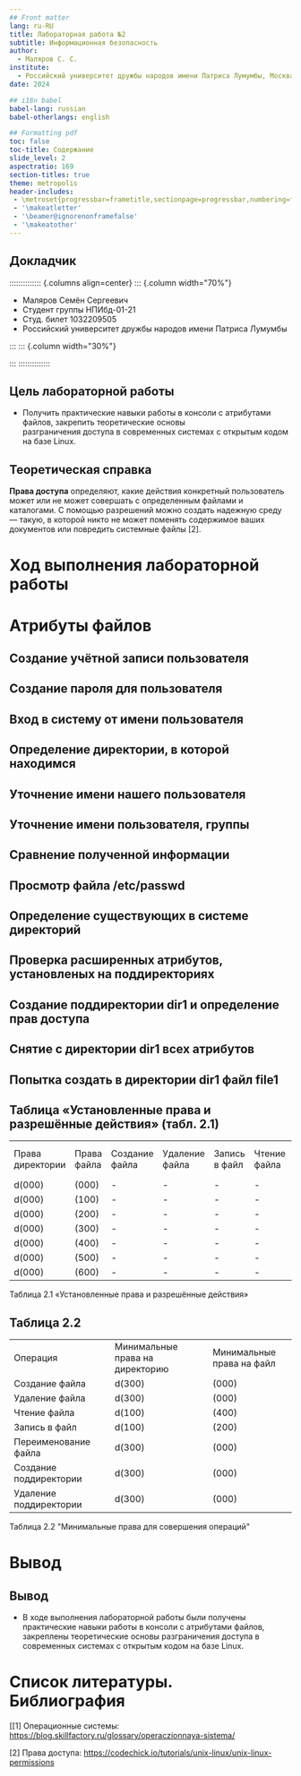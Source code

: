```yaml
---
## Front matter
lang: ru-RU
title: Лабораторная работа №2
subtitle: Информационная безопасность
author:
  - Маляров С. С.
institute:
  - Российский университет дружбы народов имени Патриса Лумумбы, Москва, Россия
date: 2024

## i18n babel
babel-lang: russian
babel-otherlangs: english

## Formatting pdf
toc: false
toc-title: Содержание
slide_level: 2
aspectratio: 169
section-titles: true
theme: metropolis
header-includes:
 - \metroset{progressbar=frametitle,sectionpage=progressbar,numbering=fraction}
 - '\makeatletter'
 - '\beamer@ignorenonframefalse'
 - '\makeatother'
---
```


## Докладчик

:::::::::::::: {.columns align=center}
::: {.column width="70%"}

  * Маляров Семён Сергеевич
  * Студент группы НПИбд-01-21
  * Студ. билет 1032209505
  * Российский университет дружбы народов имени Патриса Лумумбы

:::
::: {.column width="30%"}


:::
::::::::::::::


## Цель лабораторной работы

- Получить практические навыки работы в консоли с атрибутами файлов, закрепить теоретические основы  
разграничения доступа в современных системах с открытым кодом на базе Linux.

## Теоретическая справка

**Права доступа** определяют, какие действия конкретный пользователь может или не может совершать с определенным файлами 
и каталогами. С помощью разрешений можно создать надежную среду — такую, в которой никто не может поменять содержимое 
ваших документов или повредить системные файлы [2].

# Ход выполнения лабораторной работы

# Атрибуты файлов

## Cоздание учётной записи пользователя  

## Создание пароля для пользователя 

## Вход в систему от имени пользователя 

## Определение директории, в которой находимся

## Уточнение имени нашего пользователя

## Уточнение имени пользователя, группы

## Сравнение полученной информации

## Просмотр файла /etc/passwd

## Определение существующих в системе директорий

## Проверка расширенных атрибутов, установленых на поддиректориях

## Создание поддиректории dir1 и определение прав доступа

## Снятие с директории dir1 всех атрибутов

## Попытка создать в директории dir1 файл file1

## Таблица «Установленные права и разрешённые действия» (табл. 2.1)

| | | | | | | | | | |
|-|-|-|-|-|-|-|-|-|-|
|Права директории|Права  файла|Создание  файла|Удаление  файла|Запись  в файл|Чтение  файла|Смена  директории|Просмотр файлов в  директории|Переимено- вание файла|Смена  атрибутов  файла|
|d(000)|(000)| -| -| -| -| -| -| -| -|
|d(000)|(100)| -| -| -| -| -| -| -| -|
|d(000)|(200)| -| -| -| -| -| -| -| -|
|d(000)|(300)| -| -| -| -| -| -| -| -|
|d(000)|(400)| -| -| -| -| -| -| -| -|
|d(000)|(500)| -| -| -| -| -| -| -| -|
|d(000)|(600)| -| -| -| -| -| -| -| -|

Таблица 2.1 «Установленные права и разрешённые действия»

## Таблица 2.2

| | | | | |
|-|-|-|-|-|
|Операция| |Минимальные  права на  директорию| |Минимальные  права на файл|
|Создание файла| |d(300)| |(000)|
|Удаление файла| |d(300)| |(000)|
|Чтение файла| |d(100)| |(400)|
|Запись в файл| |d(100)| |(200)|
|Переименование файла| |d(300)| |(000)|
|Создание поддиректории| |d(300)| |(000)|
|Удаление поддиректории| |d(300)| |(000)|

Таблица 2.2 "Минимальные права для совершения операций"

# Вывод

## Вывод

- В ходе выполнения лабораторной работы были получены практические навыки работы в консоли с атрибутами файлов, закреплены теоретические основы разграничения доступа в современных системах с открытым кодом на базе Linux.

# Список литературы. Библиография

[[1] Операционные системы: https://blog.skillfactory.ru/glossary/operaczionnaya-sistema/

[2] Права доступа: https://codechick.io/tutorials/unix-linux/unix-linux-permissions
